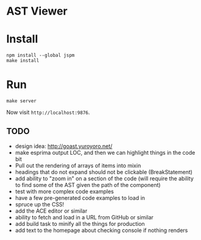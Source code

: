 # AST Viewer

# Install

```
npm install --global jspm
make install
```

# Run

```
make server
```

Now visit `http://localhost:9876`.

## TODO

- design idea: http://goast.yuroyoro.net/
- make esprima output LOC, and then we can highlight things in the code bit 
- Pull out the rendering of arrays of items into mixin
- headings that do not expand should not be clickable (BreakStatement)
- add ability to "zoom in" on a section of the code (will require the ability to find some of the AST given the path of the component)
- test with more complex code examples
- have a few pre-generated code examples to load in
- spruce up the CSS!
- add the ACE editor or similar
- ability to fetch and load in a URL from GitHub or similar
- add build task to minify all the things for production
- add text to the homepage about checking console if nothing renders

